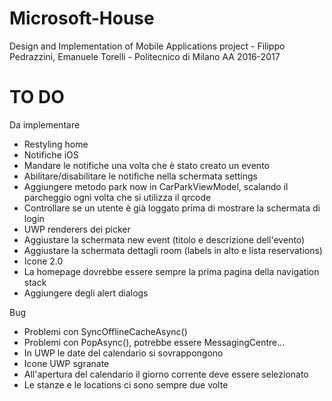 # Microsoft-House
Design and Implementation of Mobile Applications project - Filippo Pedrazzini, Emanuele Torelli - Politecnico di Milano AA 2016-2017 


# TO DO

Da implementare
- Restyling home
- Notifiche iOS
- Mandare le notifiche una volta che è stato creato un evento
- Abilitare/disabilitare le notifiche nella schermata settings
- Aggiungere metodo park now in CarParkViewModel, scalando il parcheggio ogni volta che si utilizza il qrcode
- Controllare se un utente è già loggato prima di mostrare la schermata di login
- UWP renderers dei picker
- Aggiustare la schermata new event (titolo e descrizione dell'evento)
- Aggiustare la schermata dettagli room (labels in alto e lista reservations)
- Icone 2.0
- La homepage dovrebbe essere sempre la prima pagina della navigation stack
- Aggiungere degli alert dialogs

Bug
- Problemi con SyncOfflineCacheAsync()
- Problemi con PopAsync(), potrebbe essere MessagingCentre...
- In UWP le date del calendario si sovrappongono
- Icone UWP sgranate
- All'apertura del calendario il giorno corrente deve essere selezionato
- Le stanze e le locations ci sono sempre due volte
